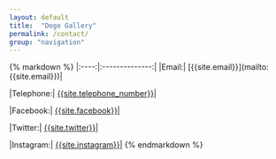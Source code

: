 ```yaml
---
layout: default
title:  "Doge Gallery"
permalink: /contact/
group: "navigation"
---
```

 
 <div class="centered">
 {% markdown %}
|:----:|:--------------:|
|Email:| [{{site.email}}](mailto:{{site.email}})|

|Telephone:| [{{site.telephone_number}}](tel:{{site.telephone_number}})|

|Facebook:| [{{site.facebook}}](https://facebook.com/{{site.facebook}})|

|Twitter:| [{{site.twitter}}](https://twitter.com/{{site.twitter_username}})|

|Instagram:| [{{site.instagram}}](https://instagram.com/{{site.instagram}})|
{% endmarkdown %}
</div>
